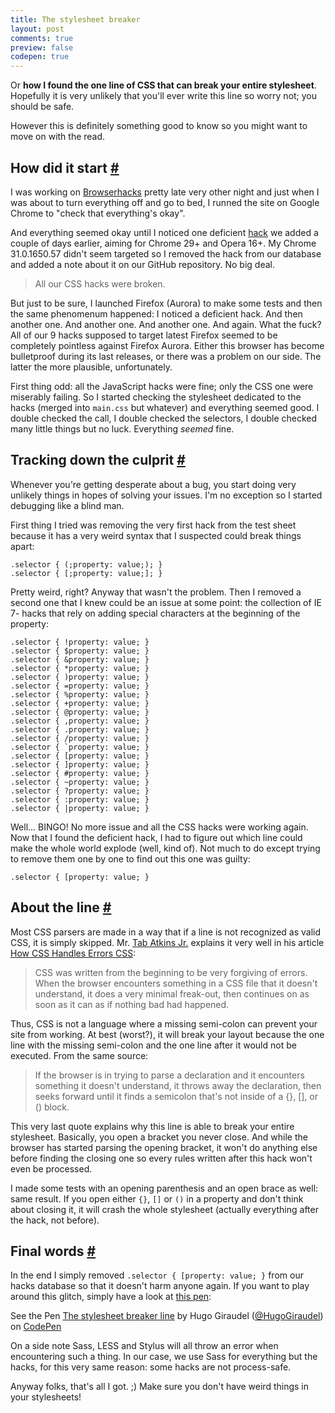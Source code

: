 ```yaml
---
title: The stylesheet breaker
layout: post
comments: true
preview: false
codepen: true
---
```

<section>
<p>Or <strong>how I found the one line of CSS that can break your entire stylesheet</strong>. Hopefully it is very unlikely that you'll ever write this line so worry not; you should be safe.</p>
<p>However this is definitely something good to know so you might want to move on with the read.</p>
</section>
<section id="start">
<h2>How did it start <a href="#start">#</a></h2>
<p>I was working on <a href="http://browserhacks.com">Browserhacks</a> pretty late very other night and just when I was about to turn everything off and go to bed, I runned the site on Google Chrome to "check that everything's okay".</p>
<p>And everything seemed okay until I noticed one deficient <a href="http://browserhacks.com/#hack-ac2480b5c83038f2d838e2a62e28a307">hack</a> we added a couple of days earlier, aiming for Chrome 29+ and Opera 16+. My Chrome 31.0.1650.57 didn't seem targeted so I removed the hack from our database and added a note about it on our GitHub repository. No big deal.</p>
<blockquote class="pull-quote--right">All our CSS hacks were broken.</blockquote>
<p>But just to be sure, I launched Firefox (Aurora) to make some tests and then the same phenomenum happened: I noticed a deficient hack. And then another one. And another one. And another one. And again. What the fuck? All of our 9 hacks supposed to target latest Firefox seemed to be completely pointless against Firefox Aurora. Either this browser has become bulletproof during its last releases, or there was a problem on our side. The latter the more plausible, unfortunately.</p>
<p>First thing odd: all the JavaScript hacks were fine; only the CSS one were miserably failing. So I started checking the stylesheet dedicated to the hacks (merged into <code>main.css</code> but whatever) and everything seemed good. I double checked the call, I double checked the selectors, I double checked many little things but no luck. Everything <em>seemed</em> fine.</p>
</section>
<section id="finding-the-issue">
<h2>Tracking down the culprit <a href="#finding-the-issue">#</a></h2>
<p>Whenever you're getting desperate about a bug, you start doing very unlikely things in hopes of solving your issues. I'm no exception so I started debugging like a blind man.</p>
<p>First thing I tried was removing the very first hack from the test sheet because it has a very weird syntax that I suspected could break things apart:</p>
<pre class="language-css"><code>.selector { (;property: value;); } 
.selector { [;property: value;]; }</code></pre>
<p>Pretty weird, right? Anyway that wasn't the problem. Then I removed a second one that I knew could be an issue at some point: the collection of IE 7- hacks that rely on adding special characters at the beginning of the property:</p>
<pre class="language-css"><code>.selector { !property: value; } 
.selector { $property: value; } 
.selector { &property: value; } 
.selector { *property: value; } 
.selector { )property: value; } 
.selector { =property: value; } 
.selector { %property: value; } 
.selector { +property: value; } 
.selector { @property: value; } 
.selector { ,property: value; } 
.selector { .property: value; } 
.selector { /property: value; } 
.selector { `property: value; } 
.selector { [property: value; } 
.selector { ]property: value; } 
.selector { #property: value; } 
.selector { ~property: value; } 
.selector { ?property: value; } 
.selector { :property: value; } 
.selector { |property: value; }</code></pre>
<p>Well... BINGO! No more issue and all the CSS hacks were working again. Now that I found the deficient hack, I had to figure out which line could make the whole world explode (well, kind of). Not much to do except trying to remove them one by one to find out this one was guilty:</p>
<pre class="language-css"><code>.selector { [property: value; }</code></pre>
</section>
<section id="about-the-line">
<h2>About the line <a href="#about-the-line">#</a></h2>
<p>Most CSS parsers are made in a way that if a line is not recognized as valid CSS, it is simply skipped. Mr. <a href="https://twitter.com/tabatkins">Tab Atkins Jr.</a> explains it very well in his article <a href="http://www.xanthir.com/blog/b4JF0">How CSS Handles Errors CSS</a>:
<blockquote class="quote">CSS was written from the beginning to be very forgiving of errors. When the browser encounters something in a CSS file that it doesn't understand, it does a very minimal freak-out, then continues on as soon as it can as if nothing bad had happened.</blockquote>
<p>Thus, CSS is not a language where a missing semi-colon can prevent your site from working. At best (worst?), it will break your layout because the one line with the missing semi-colon and the one line after it would not be executed. From the same source:</p>
<blockquote class="quote">If the browser is in trying to parse a declaration and it encounters something it doesn't understand, it throws away the declaration, then seeks forward until it finds a semicolon that's not inside of a {}, [], or () block.</blockquote>
<p>This very last quote explains why this line is able to break your entire stylesheet. Basically, you open a bracket you never close. And while the browser has started parsing the opening bracket, it won't do anything else before finding the closing one so every rules written after this hack won't even be processed.</p>
<p>I made some tests with an opening parenthesis and an open brace as well: same result. If you open either <code>{}</code>, <code>[]</code> or <code>()</code> in a property and don't think about closing it, it will crash the whole stylesheet (actually everything after the hack, not before).</p>
</section>
<section id="final-words">
<h2>Final words <a href="#final-words">#</a></h2>
<p>In the end I simply removed <code>.selector { [property: value; }</code> from our hacks database so that it doesn't harm anyone again. If you want to play around this glitch, simply have a look at <a href="http://codepen.io/HugoGiraudel/pen/qztrl">this pen</a>:</p>
<p data-height="350" data-theme-id="0" data-slug-hash="qztrl" data-user="HugoGiraudel" data-default-tab="css" class='codepen'>See the Pen <a href='http://codepen.io/HugoGiraudel/pen/qztrl'>The stylesheet breaker line</a> by Hugo Giraudel (<a href='http://codepen.io/HugoGiraudel'>@HugoGiraudel</a>) on <a href='http://codepen.io'>CodePen</a></p>
<p>On a side note Sass, LESS and Stylus will all throw an error when encountering such a thing. In our case, we use Sass for everything but the hacks, for this very same reason: some hacks are not process-safe.</p>
<p>Anyway folks, that's all I got. ;) Make sure you don't have weird things in your stylesheets!</p>
</section>
